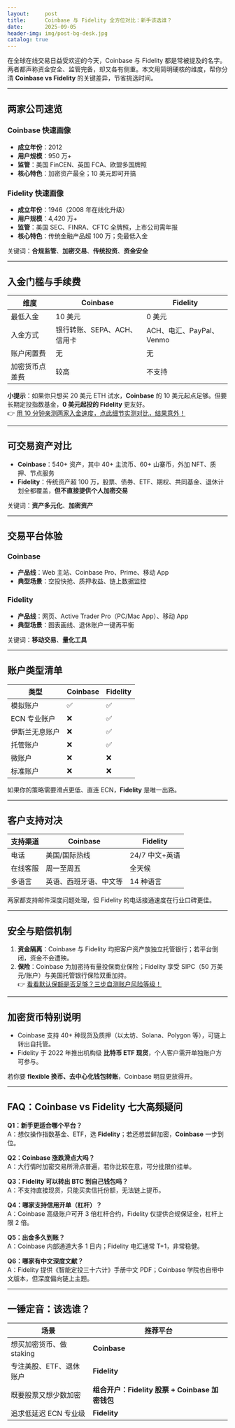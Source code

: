 ```yaml
---
layout:     post
title:      Coinbase 与 Fidelity 全方位对比：新手该选谁？
date:       2025-09-05
header-img: img/post-bg-desk.jpg
catalog: true
---
```


在全球在线交易日益受欢迎的今天，Coinbase 与 Fidelity 都是常被提及的名字。两者都声称资金安全、监管完备，却又各有侧重。本文用简明硬核的维度，帮你分清 **Coinbase vs Fidelity** 的关键差异，节省挑选时间。

---

## 两家公司速览

### Coinbase 快速画像
- **成立年份**：2012  
- **用户规模**：950 万+  
- **监管**：美国 FinCEN、英国 FCA、欧盟多国牌照  
- **核心特色**：加密资产最全；10 美元即可开搞  

### Fidelity 快速画像
- **成立年份**：1946（2008 年在线化升级）  
- **用户规模**：4,420 万+  
- **监管**：美国 SEC、FINRA、CFTC 全牌照，上市公司需年报  
- **核心特色**：传统金融产品超 100 万；免最低入金  

关键词：**合规监管**、**加密交易**、**传统投资**、**资金安全**

---

## 入金门槛与手续费

| 维度 | Coinbase | Fidelity |
| --- | --- | --- |
| 最低入金 | 10 美元 | 0 美元 |
| 入金方式 | 银行转账、SEPA、ACH、信用卡 | ACH、电汇、PayPal、Venmo |
| 账户闲置费 | 无 | 无 |
| 加密货币点差费 | 较高 | 不支持 |

**小提示**：如果你只想买 20 美元 ETH 试水，**Coinbase** 的 10 美元起点足够。但要长期定投指数基金，**0 美元起投的 Fidelity** 更友好。  
👉 [用 10 分钟亲测两家入金速度，点此细节实测对比，结果意外！](https://okxdog.com/)

---

## 可交易资产对比

- **Coinbase**：540+ 资产，其中 40+ 主流币、60+ 山寨币，外加 NFT、质押、节点服务  
- **Fidelity**：传统资产超 100 万，股票、债券、ETF、期权、共同基金、退休计划全都覆盖，**但不直接提供个人加密交易**

关键词：**资产多元化**、**加密资产**

---

## 交易平台体验

### Coinbase
- **产品线**：Web 主站、Coinbase Pro、Prime、移动 App  
- **典型场景**：空投快抢、质押收益、链上数据监控  

### Fidelity
- **产品线**：网页、Active Trader Pro（PC/Mac App）、移动 App  
- **典型场景**：图表画线、退休账户一键再平衡  

关键词：**移动交易**、**量化工具**

---

## 账户类型清单

| 类型 | Coinbase | Fidelity |
| --- | --- | --- |
| 模拟账户 | ✅ | ✅ |
| ECN 专业账户 | ❌ | ✅ |
| 伊斯兰无息账户 | ❌ | ✅ |
| 托管账户 | ❌ | ✅ |
| 微账户 | ❌ | ❌ |
| 标准账户 | ❌ | ❌ |

如果你的策略需要滑点更低、直连 ECN，**Fidelity** 是唯一出路。

---

## 客户支持对决

| 支持渠道 | Coinbase | Fidelity |
| --- | --- | --- |
| 电话 | 美国/国际热线 | 24/7 中文+英语 |
| 在线客服 | 周一至周五 | 全天候 |
| 多语言 | 英语、西班牙语、中文等 | 14 种语言 |

两家都支持邮件深度问题处理，但 Fidelity 的电话接通速度在行业口碑更佳。

---

## 安全与赔偿机制

1. **资金隔离**：Coinbase 与 Fidelity 均把客户资产放独立托管银行；若平台倒闭，资金不会遭殃。  
2. **保险**：Coinbase 为加密持有量投保商业保险；Fidelity 享受 SIPC（50 万美元/账户）与美国托管银行保险双重加持。  
👉 [看看默认保额是否足够？三步自测账户风险等级！](https://okxdog.com/)

---

## 加密货币特别说明

- Coinbase 支持 40+ 种现货及质押（以太坊、Solana、Polygon 等），可链上转出自托管。  
- Fidelity 于 2022 年推出机构级 **比特币 ETF 现货**，个人客户需开单独账户方可参与。  

若你要 **flexible 换币、去中心化钱包转账**，Coinbase 明显更放得开。

---

## FAQ：Coinbase vs Fidelity 七大高频疑问

**Q1：新手更适合哪个平台？**  
A：想仅操作指数基金、ETF，选 **Fidelity**；若还想尝鲜加密，**Coinbase** 一步到位。

**Q2：Coinbase 涨跌滑点大吗？**  
A：大行情时加密交易所滑点普遍，若你比较在意，可分批限价挂单。

**Q3：Fidelity 可以转出 BTC 到自己钱包吗？**  
A：不支持直接现货，只能买卖信托份额，无法链上提币。

**Q4：哪家支持信用开单（杠杆）？**  
A：Coinbase 高级账户可开 3 倍杠杆合约，Fidelity 仅提供合规保证金，杠杆上限 2 倍。

**Q5：出金多久到账？**  
A：Coinbase 内部通道大多 1 日内；Fidelity 电汇通常 T+1，非常稳健。

**Q6：哪家有中文深度文献？**  
A：Fidelity 提供《智能定投三十六计》手册中文 PDF；Coinbase 学院也自带中文版本，但深度偏向链上主题。

---

## 一锤定音：该选谁？

| 场景 | 推荐平台 |
| --- | --- |
| 想买加密货币、做 staking | **Coinbase** |
| 专注美股、ETF、退休账户 | **Fidelity** |
| 既要股票又想少数加密 | **组合开户：Fidelity 股票 + Coinbase 加密钱包** |
| 追求低延迟 ECN 专业级 | **Fidelity** |